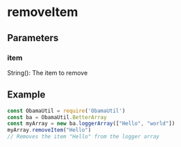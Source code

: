 # removeItem
## Parameters
### item
String(): The item to remove
## Example
```javascript
const ObamaUtil = require('ObamaUtil')
const ba = ObamaUtil.BetterArray
const myArray = new ba.loggerArray(["Hello", "world"])
myArray.removeItem("Hello")
// Removes the item "Hello" from the logger array
```